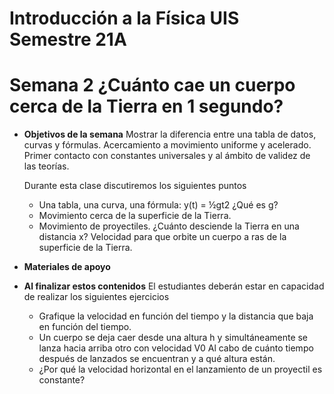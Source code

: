 # Introducción a la Física UIS Semestre 21A
# Semana 2 ¿Cuánto cae un cuerpo cerca de la Tierra en 1 segundo?

+ **Objetivos de la semana**
Mostrar la diferencia entre una tabla de datos, curvas y fórmulas. Acercamiento a movimiento uniforme y acelerado. Primer contacto con constantes universales y al ámbito de validez de las teorías.

  Durante esta clase discutiremos los siguientes puntos
  + Una tabla, una curva, una fórmula: y(t) = ½gt2  ¿Qué es g?
  + Movimiento cerca de la superficie de la Tierra.
  + Movimiento de proyectiles. ¿Cuánto desciende la Tierra en una distancia x? Velocidad para que orbite un cuerpo a ras de la superficie de la Tierra.

+ **Materiales de apoyo**

+ **Al finalizar estos contenidos** El estudiantes deberán estar en capacidad de realizar los siguientes ejercicios
    + Grafique la velocidad en función del tiempo y la distancia que baja en función del tiempo.
    + Un cuerpo se deja caer desde una altura h y simultáneamente se lanza hacia arriba otro con velocidad V0 Al cabo de cuánto tiempo después de lanzados se encuentran y a qué altura están.
    + ¿Por qué la velocidad horizontal en el lanzamiento de un proyectil es constante?
